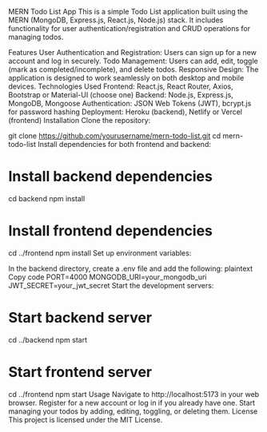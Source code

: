 MERN Todo List App
This is a simple Todo List application built using the MERN (MongoDB, Express.js, React.js, Node.js) stack. It includes functionality for user authentication/registration and CRUD operations for managing todos.

Features
User Authentication and Registration: Users can sign up for a new account and log in securely.
Todo Management: Users can add, edit, toggle (mark as completed/incomplete), and delete todos.
Responsive Design: The application is designed to work seamlessly on both desktop and mobile devices.
Technologies Used
Frontend: React.js, React Router, Axios, Bootstrap or Material-UI (choose one)
Backend: Node.js, Express.js, MongoDB, Mongoose
Authentication: JSON Web Tokens (JWT), bcrypt.js for password hashing
Deployment: Heroku (backend), Netlify or Vercel (frontend)
Installation
Clone the repository:

git clone https://github.com/yourusername/mern-todo-list.git
cd mern-todo-list
Install dependencies for both frontend and backend:

# Install backend dependencies

cd backend
npm install

# Install frontend dependencies

cd ../frontend
npm install
Set up environment variables:

In the backend directory, create a .env file and add the following:
plaintext
Copy code
PORT=4000
MONGODB_URI=your_mongodb_uri
JWT_SECRET=your_jwt_secret
Start the development servers:

# Start backend server

cd ../backend
npm start

# Start frontend server

cd ../frontend
npm start
Usage
Navigate to http://localhost:5173 in your web browser.
Register for a new account or log in if you already have one.
Start managing your todos by adding, editing, toggling, or deleting them.
License
This project is licensed under the MIT License.
